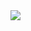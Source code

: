 <img src="https://capsule-render.vercel.app/api?type=wave&color=auto&height=300&section=header&text=Jieun's%20GitHub&fontSize=90" />
